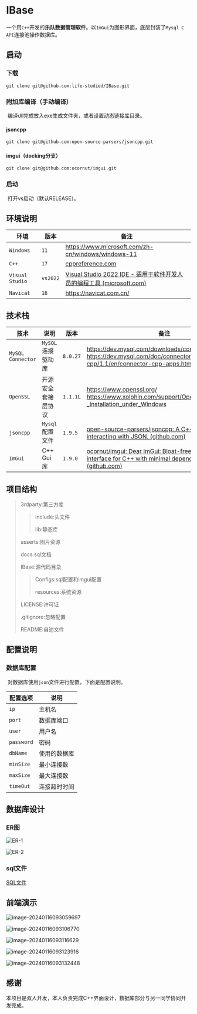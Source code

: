 # IBase
​	一个用`C++`开发的**乐队数据管理软件**。以`ImGui`为图形界面，底层封装了`Mysql C API`连接池操作数据库。

## 启动

### 下载

```
git clone git@github.com:life-studied/IBase.git
```

### 附加库编译（手动编译）

​	编译dll完成放入exe生成文件夹，或者设置动态链接库目录。

#### jsoncpp

```
git clone git@github.com:open-source-parsers/jsoncpp.git
```

#### imgui（docking分支）

```
git clone git@github.com:ocornut/imgui.git
```

### 启动

​	打开vs启动（默认RELEASE）。

## 环境说明

| 环境            | 版本     | 备注                                                         |
| --------------- | -------- | ------------------------------------------------------------ |
| `Windows`       | `11`     | https://www.microsoft.com/zh-cn/windows/windows-11           |
| `C++`           | `17`     | [cppreference.com](https://en.cppreference.com/w/)           |
| `Visual Studio` | `vs2022` | [Visual Studio 2022 IDE - 适用于软件开发人员的编程工具 (microsoft.com)](https://visualstudio.microsoft.com/zh-hans/vs/) |
| `Navicat`       | `16`     | https://navicat.com.cn/                                      |

## 技术栈

| 技术              | 说明               | 版本     | 备注                                                         |
| ----------------- | ------------------ | -------- | ------------------------------------------------------------ |
| `MySQL Connector` | `MySQL`连接驱动库  | `8.0.27` | https://dev.mysql.com/downloads/connector/cpp/ https://dev.mysql.com/doc/connector-cpp/1.1/en/connector-cpp-apps.html |
| `OpenSSL`         | 开源安全套接层协议 | `1.1.1L` | https://www.openssl.org/ https://www.xolphin.com/support/OpenSSL/OpenSSL_-_Installation_under_Windows |
| `jsoncpp`         | `Mysql`配置文件    | `1.9.5`  | [open-source-parsers/jsoncpp: A C++ library for interacting with JSON. (github.com)](https://github.com/open-source-parsers/jsoncpp) |
| `ImGui`           | C++ Gui库          | `1.9.0`  | [ocornut/imgui: Dear ImGui: Bloat-free Graphical User interface for C++ with minimal dependencies (github.com)](https://github.com/ocornut/imgui) |

## 项目结构

>3rdparty:第三方库
>
>> include:头文件
>>
>> lib:静态库
>
>asserts:图片资源
>
>docs:sql文档
>
>IBase:源代码目录
>
>>Configs:sql配置和imgui配置
>>
>>resources:系统资源
>
>LICENSE:许可证
>
>.gitignore:忽略配置
>
>README:自述文件

## 配置说明

### 数据库配置

​	对数据库使用`json`文件进行配置，下面是配置说明。

| 配置选项   | 说明         |
| ---------- | ------------ |
| `ip`       | 主机名       |
| `port`     | 数据库端口   |
| `user`     | 用户名       |
| `password` | 密码         |
| `dbName`   | 使用的数据库 |
| `minSize`  | 最小连接数   |
| `maxSize`  | 最大连接数   |
| `timeOut`  | 连接超时时间 |

## 数据库设计

### ER图

![ER-1](./assets/ER-1.png)

![ER-2](./assets/ER-2.png)

### sql文件

[SQL文件](docs/sql/IBase.sql)

## 前端演示

![image-20240116093059697](./assets/image-20240116093059697.png)

![image-20240116093106770](./assets/image-20240116093106770.png)

![image-20240116093116629](./assets/image-20240116093116629.png)

![image-20240116093123916](./assets/image-20240116093123916.png)

![image-20240116093132448](./assets/image-20240116093132448.png)

## 感谢

​	本项目是双人开发，本人负责完成C++界面设计，数据库部分与另一同学协同开发完成。
